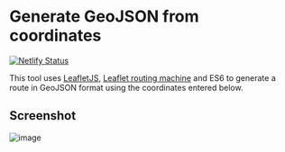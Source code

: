 # Generate GeoJSON from coordinates

[![Netlify Status](https://api.netlify.com/api/v1/badges/67e0c076-68b5-4762-8f56-799c5796d6dd/deploy-status)](https://app.netlify.com/sites/generate-geojson-from-cordinates/deploys)

This tool uses [LeafletJS](http://localhost:5500/#:~:text=This%20tool%20uses-,LeafletJS,-%2C%20Leaflet%20routing), [Leaflet routing machine](http://localhost:5500/#:~:text=Leaflet%20routing%20machine) and ES6 to generate a route in GeoJSON format using the coordinates entered below.

## Screenshot

![image](https://user-images.githubusercontent.com/134828/171433630-a200a9e3-c38b-48a4-af78-064c860e4960.png)
